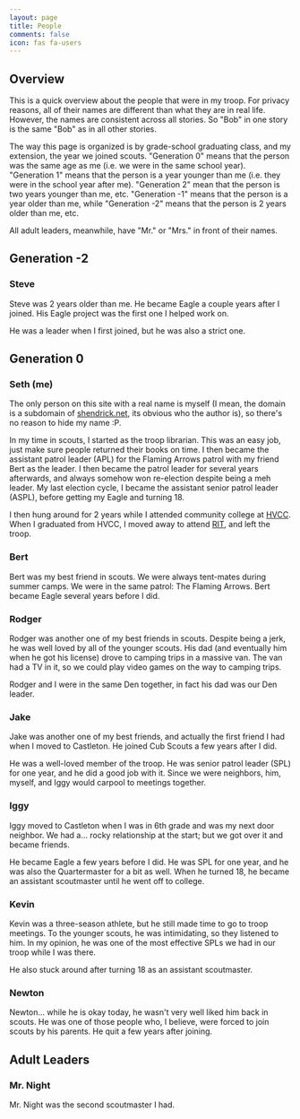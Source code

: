 ```yaml
---
layout: page
title: People
comments: false
icon: fas fa-users
---
```


## Overview

This is a quick overview about the people that were in my troop.  For privacy reasons, all of their names are different than what they are in real life.  However, the names are consistent across all stories.  So "Bob" in one story is the same "Bob" as in all other stories.

The way this page is organized is by grade-school graduating class, and my extension, the year we joined scouts.  "Generation 0" means that the person was the same age as me (i.e. we were in the same school year).  "Generation 1" means that the person is a year younger than me (i.e. they were in the school year after me).  "Generation 2" mean that the person is two years younger than me, etc.  "Generation -1" means that the person is a year older than me, while "Generation -2" means that the person is 2 years older than me, etc.

All adult leaders, meanwhile, have "Mr." or "Mrs." in front of their names.

## Generation -2

### Steve

Steve was 2 years older than me.  He became Eagle a couple years after I joined.  His Eagle project was the first one I helped work on.

He was a leader when I first joined, but he was also a strict one.

## Generation 0

### Seth (me)

The only person on this site with a real name is myself (I mean, the domain is a subdomain of  [shendrick.net](https://shendrick.net), its obvious who the author is), so there's no reason to hide my name :P.

In my time in scouts, I started as the troop librarian.  This was an easy job, just make sure people returned their books on time.  I then became the assistant patrol leader (APL) for the Flaming Arrows patrol with my friend Bert as the leader.  I then became the patrol leader for several years afterwards, and always somehow won re-election despite being a meh leader.  My last election cycle, I became the assistant senior patrol leader (ASPL), before getting my Eagle and turning 18.

I then hung around for 2 years while I attended community college at [HVCC](https://hvcc.edu).  When I graduated from HVCC, I moved away to attend [RIT](https://rit.edu), and left the troop.

### Bert

Bert was my best friend in scouts.  We were always tent-mates during summer camps.  We were in the same patrol: The Flaming Arrows.  Bert became Eagle several years before I did.

### Rodger

Rodger was another one of my best friends in scouts.  Despite being a jerk, he was well loved by all of the younger scouts.  His dad (and eventually him when he got his license) drove to camping trips in a massive van.  The van had a TV in it, so we could play video games on the way to camping trips.

Rodger and I were in the same Den together, in fact his dad was our Den leader.

### Jake

Jake was another one of my best friends, and actually the first friend I had when I moved to Castleton.  He joined Cub Scouts a few years after I did.

He was a well-loved member of the troop.  He was senior patrol leader (SPL) for one year, and he did a good job with it.  Since we were neighbors, him, myself, and Iggy would carpool to meetings together.

### Iggy

Iggy moved to Castleton when I was in 6th grade and was my next door neighbor.  We had a... rocky relationship at the start; but we got over it and became friends.

He became Eagle a few years before I did.  He was SPL for one year, and he was also the Quartermaster for a bit as well.  When he turned 18, he became an assistant scoutmaster until he went off to college.

### Kevin

Kevin was a three-season athlete, but he still made time to go to troop meetings.  To the younger scouts, he was intimidating, so they listened to him.  In my opinion, he was one of the most effective SPLs we had in our troop while I was there.

He also stuck around after turning 18 as an assistant scoutmaster.

### Newton

Newton... while he is okay today, he wasn't very well liked him back in scouts.  He was one of those people who, I believe, were forced to join scouts by his parents.  He quit a few years after joining.

## Adult Leaders

### Mr. Night

Mr. Night was the second scoutmaster I had.
